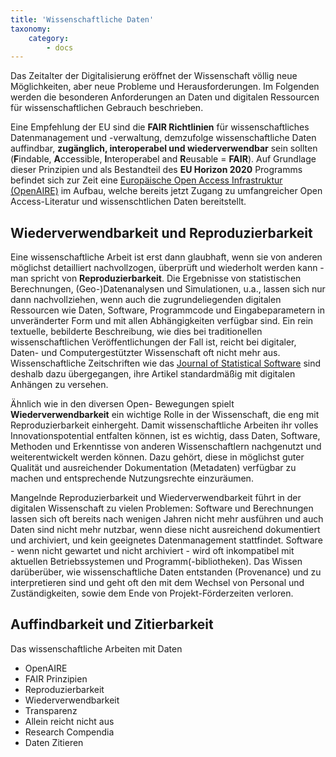 ```yaml
---
title: 'Wissenschaftliche Daten'
taxonomy:
    category:
        - docs
---
```



Das Zeitalter der Digitalisierung eröffnet der Wissenschaft völlig neue Möglichkeiten, aber neue Probleme und Herausforderungen. Im Folgenden werden die besonderen Anforderungen an Daten und digitalen Ressourcen für wissenschaftlichen Gebrauch beschrieben.


Eine Empfehlung der EU sind die **FAIR Richtlinien** für wissenschaftliches Datenmanagement und -verwaltung, demzufolge wissenschaftliche Daten auffindbar, **zugänglich, interoperabel und wiederverwendbar** sein sollten (**F**indable, **A**ccessible, **I**nteroperabel and **R**eusable = **FAIR**). Auf Grundlage dieser Prinzipien und als Bestandteil des **EU Horizon 2020** Programms befindet sich zur Zeit eine [Europäische Open Access Infrastruktur (OpenAIRE)](https://www.openaire.eu/) im Aufbau, welche bereits jetzt Zugang zu umfangreicher Open Access-Literatur und wissenschtlichen Daten bereitstellt.


## Wiederverwendbarkeit und Reproduzierbarkeit

Eine wissenschaftliche Arbeit ist erst dann glaubhaft, wenn sie von anderen möglichst detailliert nachvollzogen, überprüft und wiederholt werden kann - man spricht von **Reproduzierbarkeit**. Die Ergebnisse von statistischen Berechnungen, (Geo-)Datenanalysen und Simulationen, u.a., lassen sich nur dann nachvollziehen, wenn auch die zugrundeliegenden digitalen Ressourcen wie Daten, Software, Programmcode und Eingabeparametern in unveränderter Form und mit allen Abhängigkeiten verfügbar sind. Ein rein textuelle, bebilderte Beschreibung, wie dies bei traditionellen wissenschaftlichen Veröffentlichungen der Fall ist, reicht bei digitaler, Daten- und Computergestützter Wissenschaft oft nicht mehr aus. Wissenschaftliche Zeitschriften wie das [Journal of Statistical Software](https://www.jstatsoft.org) sind deshalb dazu übergegangen, ihre Artikel standardmäßig mit digitalen Anhängen zu versehen.

Ähnlich wie in den diversen Open- Bewegungen spielt **Wiederverwendbarkeit** ein wichtige Rolle in der Wissenschaft, die eng mit Reproduzierbarkeit einhergeht. Damit wissenschaftliche Arbeiten ihr volles Innovationspotential entfalten können, ist es wichtig, dass Daten, Software, Methoden und Erkenntisse von anderen Wissenschaftlern nachgenutzt und weiterentwickelt werden können. Dazu gehört, diese in möglichst guter Qualität und ausreichender Dokumentation (Metadaten) verfügbar zu machen und entsprechende Nutzungsrechte einzuräumen.

Mangelnde  Reproduzierbarkeit und Wiederverwendbarkeit führt in der digitalen Wissenschaft zu vielen Problemen: Software und Berechnungen lassen sich oft bereits nach wenigen Jahren nicht mehr ausführen und auch Daten sind nicht mehr nutzbar, wenn diese nicht ausreichend dokumentiert und archiviert, und kein geeignetes Datenmanagement stattfindet. Software - wenn nicht gewartet und nicht archiviert - wird oft inkompatibel mit aktuellen Betriebssystemen und Programm(-bibliotheken). Das Wissen darüberüber, wie wissenschaftliche Daten entstanden (Provenance) und zu interpretieren sind und geht oft den mit dem Wechsel von Personal und Zuständigkeiten, sowie dem Ende von Projekt-Förderzeiten verloren.


## Auffindbarkeit und Zitierbarkeit



Das wissenschaftliche Arbeiten mit Daten

- OpenAIRE
- FAIR Prinzipien
- Reproduzierbarkeit
- Wiederverwendbarkeit
- Transparenz
- Allein reicht nicht aus
- Research Compendia
- Daten Zitieren
